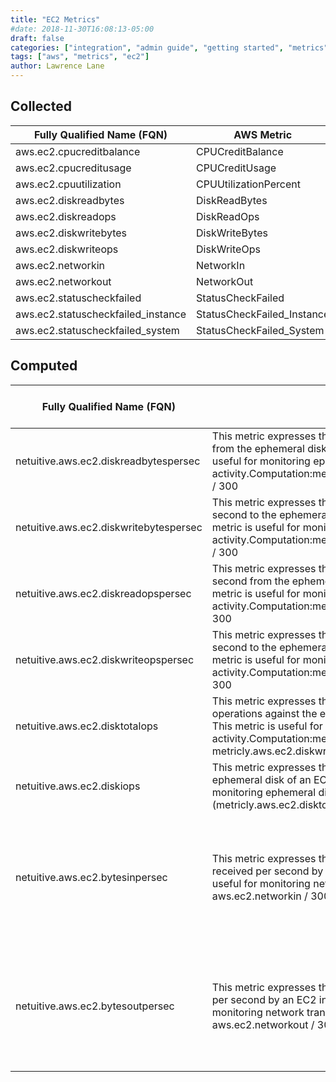 ```yaml
---
title: "EC2 Metrics"
#date: 2018-11-30T16:08:13-05:00
draft: false
categories: ["integration", "admin guide", "getting started", "metrics"]
tags: ["aws", "metrics", "ec2"]
author: Lawrence Lane
---
```


## Collected

| Fully Qualified Name (FQN)         | AWS Metric                 | Statistic | Units   | Max  | BASE | CORR | UTIL |
|------------------------------------|----------------------------|-----------|---------|------|------|------|------|
| aws.ec2.cpucreditbalance           | CPUCreditBalance           | average   |         | none | yes  | no   | no   |
| aws.ec2.cpucreditusage             | CPUCreditUsage             | sum       |         | none | yes  | no   | no   |
| aws.ec2.cpuutilization             | CPUUtilizationPercent      | average   | percent | 100  | yes  | yes  | yes  |
| aws.ec2.diskreadbytes              | DiskReadBytes              | sum       | bytes   | none | no   | no   | no   |
| aws.ec2.diskreadops                | DiskReadOps                | sum       |         | none | no   | no   | no   |
| aws.ec2.diskwritebytes             | DiskWriteBytes             | sum       | bytes   | none | no   | no   | no   |
| aws.ec2.diskwriteops               | DiskWriteOps               | sum       |         | none | no   | no   | no   |
| aws.ec2.networkin                  | NetworkIn                  | sum       | bytes   | none | no   | no   | no   |
| aws.ec2.networkout                 | NetworkOut                 | sum       | bytes   | none | no   | no   | no   |
| aws.ec2.statuscheckfailed          | StatusCheckFailed          | sum       |         | 5    | yes  | no   | no   |
| aws.ec2.statuscheckfailed_instance | StatusCheckFailed_Instance | sum       |         | 5    | yes  | no   | no   |
| aws.ec2.statuscheckfailed_system   | StatusCheckFailed_System   | sum       |         | 5    | yes  | no   | no   |

## Computed

| Fully Qualified Name (FQN)             | Description                                                                                                                                                                                                                                                  | Units             | BASE | CORR | Related Global Policies                                                           |
|----------------------------------------|--------------------------------------------------------------------------------------------------------------------------------------------------------------------------------------------------------------------------------------------------------------|-------------------|------|------|-----------------------------------------------------------------------------------|
| netuitive.aws.ec2.diskreadbytespersec  | This metric expresses the number of bytes read per second from the ephemeral disk of an EC2 instance. This metric is useful for monitoring ephemeral disk read activity.Computation:metricly.aws.ec2.diskreadbytespersec / 300                               | bytes/second      | yes  | yes  |                                                                                   |
| netuitive.aws.ec2.diskwritebytespersec | This metric expresses the number of bytes written per second to the ephemeral disk of an EC2 instance. This metric is useful for monitoring ephemeral disk write activity.Computation:metricly.aws.ec2.diskwritebytespersec / 300                            | bytes/second      | yes  | yes  |                                                                                   |
| netuitive.aws.ec2.diskreadopspersec    | This metric expresses the number of read operations per second from the ephemeral disk of an EC2 instance. This metric is useful for monitoring ephemeral disk read activity.Computation:metricly.aws.ec2.diskreadopspersec / 300                            | operations/second | yes  | yes  | Elevated EC2 Ephemeral Disk Activity                                              |
| netuitive.aws.ec2.diskwriteopspersec   | This metric expresses the number of write operations per second to the ephemeral disk of an EC2 instance. This metric is useful for monitoring ephemeral disk write activity.Computation:metricly.aws.ec2.diskwriteopspersec / 300                           | operations/second | yes  | yes  | Elevated EC2 Ephemeral Disk Activity                                              |
| netuitive.aws.ec2.disktotalops         | This metric expresses the total number of read and write operations against the ephemeral disk of an EC2 instance. This metric is useful for monitoring ephemeral disk I/O activity.Computation:metricly.aws.ec2.diskreadops + metricly.aws.ec2.diskwriteops | operations        | yes  | no   |                                                                                   |
| netuitive.aws.ec2.diskiops             | This metric expresses the total IOPS performed against the ephemeral disk of an EC2 instance. This metric is useful for monitoring ephemeral disk I/O activity.Computation:(metricly.aws.ec2.disktotalops) / 300                                             | operations/second | no   | no   |                                                                                   |
| netuitive.aws.ec2.bytesinpersec        | This metric expresses the number of network bytes received per second by an EC2 instance. This metric is useful for monitoring network receive activity.Computation: aws.ec2.networkin / 300                                                                 | bytes/second      | yes  | yes  | Elevated EC2 CPU Activity (Normal Network Activity) Elevated EC2 Network Activity |
| netuitive.aws.ec2.bytesoutpersec       | This metric expresses the number of network bytes written per second by an EC2 instance. This metric is useful for monitoring network transmit activity.Computation: aws.ec2.networkout / 300                                                                | bytes/second      | yes  | yes  | Elevated EC2 CPU Activity (Normal Network Activity) Elevated EC2 Network Activity |
